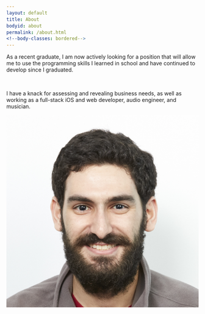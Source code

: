 ```yaml
---
layout: default
title: About
bodyid: about
permalink: /about.html
<!--body-classes: bordered-->
---
```

<div id="abt-wrap" class="bordered">
    <p>As a recent graduate, I am now actively looking for a position that will allow me to use the programming skills I learned in school and have continued to develop since I graduated.</p>
    <br>
    <p>I have a knack for assessing and revealing business needs, as well as working as a full-stack iOS and web developer, audio engineer, and musician.</p>
</div>

<div id="hdsht-wrap">
    <img id="headshot" src="images/headshot.jpg">
</div>
